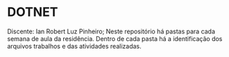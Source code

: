 # DOTNET
Discente: Ian Robert Luz Pinheiro;
Neste repositório há pastas para cada semana de aula da residência. Dentro de cada pasta há a identificação dos arquivos trabalhos e das atividades realizadas.
